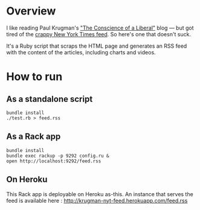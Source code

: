# Overview

I like reading Paul Krugman's ["The Conscience of a Liberal"](http://krugman.blogs.nytimes.com/) blog — but got tired of the [crappy New York Times feed](http://krugman.blogs.nytimes.com/feed/). So here's one that doesn't suck.

It's a Ruby script that scraps the HTML page and generates an RSS feed with the content of the articles, including charts and videos.


# How to run

## As a standalone script

```
bundle install
./test.rb > feed.rss
```

## As a Rack app

```
bundle install
bundle exec rackup -p 9292 config.ru &
open http://localhost:9292/feed.rss
```

## On Heroku

This Rack app is deployable on Heroku as-this. An instance that serves the feed is available here : http://krugman-nyt-feed.herokuapp.com/feed.rss